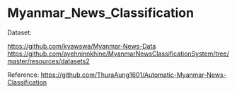 # Myanmar_News_Classification

Dataset:

https://github.com/kyawswa/Myanmar-News-Data 
https://github.com/ayehninnkhine/MyanmarNewsClassificationSystem/tree/master/resources/datasets2

Reference:
https://github.com/ThuraAung1601/Automatic-Myanmar-News-Classification

